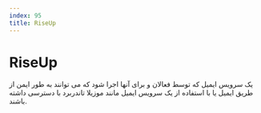 ```yaml
---
index: 95
title: RiseUp
---
```

# RiseUp

یک سرویس ایمیل که توسط فعالان و برای آنها اجرا شود که می توانند به طور ایمن از طریق ایمیل یا با استفاده از یک سرویس ایمیل مانند موزیلا تاندربرد با دسترسی داشته باشند.